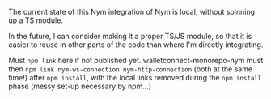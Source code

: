 The current state of this Nym integration of Nym is local, 
without spinning up a TS module.

In the future, I can consider making it a proper TS/JS module,
so that it is easier to reuse in other parts of the code than where I'm directly integrating.

Must `npm link` here if not published yet.
walletconnect-monorepo-nym must then `npm link nym-ws-connection nym-http-connection` (both at the same time!) after `npm install`, with the local links removed during the `npm install` phase (messy set-up necessary by npm...) 